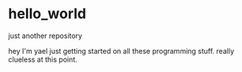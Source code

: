 # hello_world
just another repository

hey I'm yael
just getting started on all these programming stuff. really clueless at this point. 

